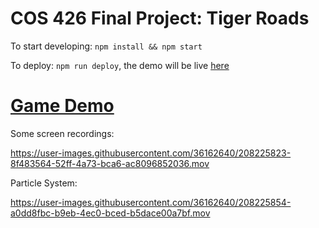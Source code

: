 # COS 426 Final Project: Tiger Roads

To start developing: `npm install && npm start`

To deploy: `npm run deploy`, the demo will be live [here](https://malindah.github.io/cos426-project/)


# [Game Demo](https://malindah.github.io/cos426-project/)


Some screen recordings:

https://user-images.githubusercontent.com/36162640/208225823-8f483564-52ff-4a73-bca6-ac8096852036.mov



Particle System:

https://user-images.githubusercontent.com/36162640/208225854-a0dd8fbc-b9eb-4ec0-bced-b5dace00a7bf.mov

